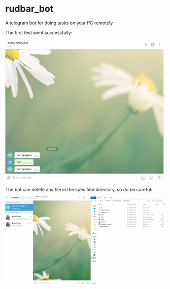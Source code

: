 # rudbar_bot
A telegram bot for doing tasks on your PC remotely

The first test went successfully:

<img src="screenshots/github1.png">

The bot can delete any file in the specified directory, so do be careful:

<img src="screenshots/gifgit1.gif">

